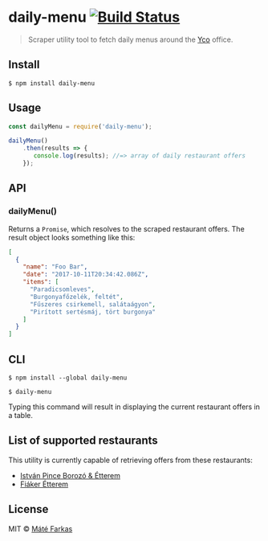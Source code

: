 # daily-menu [![Build Status](https://travis-ci.org/wolfika/daily-menu.svg?branch=master)](https://travis-ci.org/wolfika/daily-menu)

> Scraper utility tool to fetch daily menus around the [Yco](https://y-collective.com/) office.


## Install

```
$ npm install daily-menu
```


## Usage

```js
const dailyMenu = require('daily-menu');

dailyMenu()
	.then(results => {
	   console.log(results); //=> array of daily restaurant offers 
	});
```


## API

### dailyMenu()

Returns a `Promise`, which resolves to the scraped restaurant offers. The result object looks something like this:

```json
[
  {
    "name": "Foo Bar",
    "date": "2017-10-11T20:34:42.086Z",
    "items": [
      "Paradicsomleves",
      "Burgonyafőzelék, feltét",
      "Fűszeres csirkemell, salátaágyon",
      "Pirított sertésmáj, tört burgonya"
    ]
  }
]
```

## CLI

```
$ npm install --global daily-menu
```

```
$ daily-menu
```

Typing this command will result in displaying the current restaurant offers in a table.

## List of supported restaurants

This utility is currently capable of retrieving offers from these restaurants:

* [István Pince Borozó & Étterem](https://www.facebook.com/istvanpince/)
* [Fiáker Étterem](http://www.fiakeretterem.hu/)


## License

MIT © [Máté Farkas](http://wolfika.eu)
